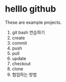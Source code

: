 # helllo github
These are example projects.
1. git bash 연습하기
2. create
3. commit
4. push
5. pull
6. update
7. checkout
8. clone
9. 협업하는 방법

